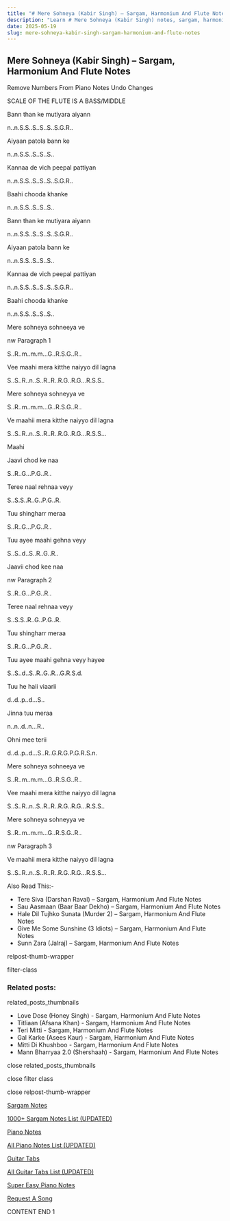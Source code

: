```yaml
---
title: "# Mere Sohneya (Kabir Singh) – Sargam, Harmonium And Flute Notes"
description: "Learn # Mere Sohneya (Kabir Singh) notes, sargam, harmonium notations and flute notes. Easy step-by-step tutorial for beginners."
date: 2025-05-19
slug: mere-sohneya-kabir-singh-sargam-harmonium-and-flute-notes
---
```


## Mere Sohneya (Kabir Singh) – Sargam, Harmonium And Flute Notes

Remove Numbers From Piano Notes
Undo Changes

SCALE OF THE FLUTE IS A BASS/MIDDLE

Bann than ke mutiyara aiyann

n..n.S.S..S..S..S..S.G.R..

Aiyaan patola bann ke

n..n.S.S..S..S..S..

Kannaa de vich peepal pattiyan

n..n.S.S..S..S..S..S.G.R..

Baahi chooda khanke

n..n.S.S..S..S..S..

Bann than ke mutiyara aiyann

n..n.S.S..S..S..S..S.G.R..

Aiyaan patola bann ke

n..n.S.S..S..S..S..

Kannaa de vich peepal pattiyan

n..n.S.S..S..S..S..S.G.R..

Baahi chooda khanke

n..n.S.S..S..S..S..

Mere sohneya sohneeya ve

nw Paragraph 1

S..R..m..m.m…G..R.S.G..R..

Vee maahi mera kitthe naiyyo dil lagna

S..S..R..n..S..R..R..R.G..R.G…R.S.S..

Mere sohneya sohneyya ve

S..R..m..m.m…G..R.S.G..R..

Ve maahii mera kitthe naiyyo dil lagna

S..S..R..n..S..R..R..R.G..R.G…R.S.S…

Maahi

Jaavi chod ke naa

S..R..G…P.G..R..

Teree naal rehnaa veyy

S..S.S..R..G..P.G..R.

Tuu shingharr meraa

S..R..G…P.G..R..

Tuu ayee maahi gehna veyy

S..S..d..S..R..G..R..

Jaavii chod kee naa

nw Paragraph 2

S..R..G…P.G..R..

Teree naal rehnaa veyy

S..S.S..R..G..P.G..R.

Tuu shingharr meraa

S..R..G…P.G..R..

Tuu ayee maahi gehna veyy hayee

S..S..d..S..R..G..R…G.R.S.d.

Tuu he haii viaarii

d..d..p..d…S..

Jinna tuu meraa

n..n..d..n…R..

Ohni mee terii

d..d..p..d…S..R..G.R.G.P.G.R.S.n.

Mere sohneya sohneeya ve

S..R..m..m.m…G..R.S.G..R..

Vee maahi mera kitthe naiyyo dil lagna

S..S..R..n..S..R..R..R.G..R.G…R.S.S..

Mere sohneya sohneyya ve

S..R..m..m.m…G..R.S.G..R..

nw Paragraph 3

Ve maahii mera kitthe naiyyo dil lagna

S..S..R..n..S..R..R..R.G..R.G…R.S.S…

Also Read This:-

* Tere Siva (Darshan Raval) – Sargam, Harmonium And Flute Notes
* Sau Aasmaan (Baar Baar Dekho) – Sargam, Harmonium And Flute Notes
* Hale Dil Tujhko Sunata (Murder 2) – Sargam, Harmonium And Flute Notes
* Give Me Some Sunshine (3 Idiots) – Sargam, Harmonium And Flute Notes
* Sunn Zara (Jalraj) – Sargam, Harmonium And Flute Notes

relpost-thumb-wrapper

filter-class

### Related posts:

related_posts_thumbnails

* Love Dose (Honey Singh) - Sargam, Harmonium And Flute Notes
* Titliaan (Afsana Khan) - Sargam, Harmonium And Flute Notes
* Teri Mitti - Sargam, Harmonium And Flute Notes
* Gal Karke (Asees Kaur) - Sargam, Harmonium And Flute Notes
* Mitti Di Khushboo - Sargam, Harmonium And Flute Notes
* Mann Bharryaa 2.0 (Shershaah) - Sargam, Harmonium And Flute Notes

close related_posts_thumbnails

close filter class

close relpost-thumb-wrapper

[Sargam Notes](/sargam-notes.html)

[1000+ Sargam Notes List (UPDATED)](/all-songs-list-sargam-notes.html)

[Piano Notes](/piano-notes.html)

[All Piano Notes List (UPDATED)](/all-songs-list-piano-notes.html)

[Guitar Tabs](/guitar-tabs.html)

[All Guitar Tabs List (UPDATED)](/all-songs-list-guitar-tabs.html)

[Super Easy Piano Notes](https://studywall.in/)

[Request A Song](/request-a-song.html)

CONTENT END 1

